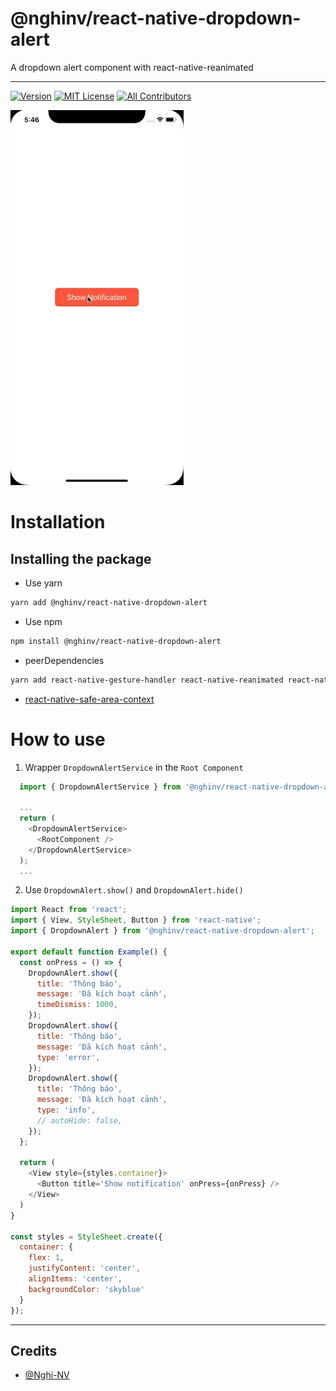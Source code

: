 
# @nghinv/react-native-dropdown-alert

A dropdown alert component with react-native-reanimated

---


[![Version][version-badge]][package]
[![MIT License][license-badge]][license]
[![All Contributors][all-contributors-badge]][all-contributors]


<img src="./assets/example.gif" height="600"/>

# Installation

## Installing the package

* Use yarn

```sh
yarn add @nghinv/react-native-dropdown-alert
```

* Use npm

```sh
npm install @nghinv/react-native-dropdown-alert
```

- peerDependencies

```sh
yarn add react-native-gesture-handler react-native-reanimated react-native-safe-area-context
```

- [react-native-safe-area-context](https://github.com/th3rdwave/react-native-safe-area-context)

# How to use

1. Wrapper `DropdownAlertService` in the `Root Component`

```javascript
  import { DropdownAlertService } from '@nghinv/react-native-dropdown-alert';

  ...
  return (
    <DropdownAlertService>
      <RootComponent />
    </DropdownAlertService>
  );
  ...
```

2. Use `DropdownAlert.show()` and `DropdownAlert.hide()`

```javascript
import React from 'react';
import { View, StyleSheet, Button } from 'react-native';
import { DropdownAlert } from '@nghinv/react-native-dropdown-alert';

export default function Example() {
  const onPress = () => {
    DropdownAlert.show({
      title: 'Thông báo',
      message: 'Đã kích hoạt cảnh',
      timeDismiss: 1000,
    });
    DropdownAlert.show({
      title: 'Thông báo',
      message: 'Đã kích hoạt cảnh',
      type: 'error',
    });
    DropdownAlert.show({
      title: 'Thông báo',
      message: 'Đã kích hoạt cảnh',
      type: 'info',
      // autoHide: false,
    });
  };

  return (
    <View style={styles.container}>
      <Button title='Show notification' onPress={onPress} />
    </View>
  )
}

const styles = StyleSheet.create({
  container: {
    flex: 1,
    justifyContent: 'center',
    alignItems: 'center',
    backgroundColor: 'skyblue'
  }
});
```

---
## Credits

- [@Nghi-NV](https://github.com/Nghi-NV)

[version-badge]: https://img.shields.io/npm/v/@nghinv/react-native-dropdown-alert.svg?style=flat-square
[package]: https://www.npmjs.com/package/@nghinv/react-native-dropdown-alert
[license-badge]: https://img.shields.io/npm/l/@nghinv/react-native-dropdown-alert.svg?style=flat-square
[license]: https://opensource.org/licenses/MIT
[all-contributors-badge]: https://img.shields.io/badge/all_contributors-1-orange.svg?style=flat-square
[all-contributors]: #contributors